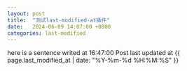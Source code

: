 ```yaml
---
layout: post
title:  "测试last-modified-at插件"
date:   2024-06-09 14:07:00 +0800
categories: last-modified
---
```

here is a sentence writed at 16:47:00
Post last updated at {{ page.last_modified_at | date: "%Y-%m-%d %H:%M:%S" }}